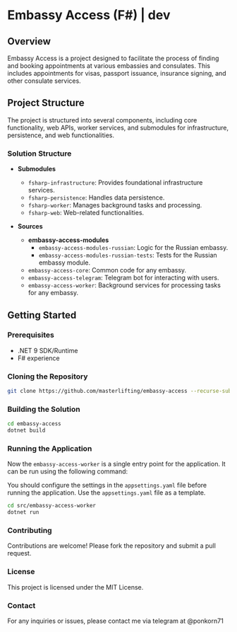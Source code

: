<!-- @format -->

# Embassy Access (F#) | dev

## Overview

Embassy Access is a project designed to facilitate the process of finding and booking appointments at various embassies and consulates. This includes appointments for visas, passport issuance, insurance signing, and other consulate services.

## Project Structure

The project is structured into several components, including core functionality, web APIs, worker services, and submodules for infrastructure, persistence, and web functionalities.

### Solution Structure

- **Submodules**

  - `fsharp-infrastructure`: Provides foundational infrastructure services.
  - `fsharp-persistence`: Handles data persistence.
  - `fsharp-worker`: Manages background tasks and processing.
  - `fsharp-web`: Web-related functionalities.

- **Sources**

  - **embassy-access-modules**
    - `embassy-access-modules-russian`: Logic for the Russian embassy.
    - `embassy-access-modules-russian-tests`: Tests for the Russian embassy module.
  - `embassy-access-core`: Common code for any embassy.
  - `embassy-access-telegram`: Telegram bot for interacting with users.
  - `embassy-access-worker`: Background services for processing tasks for any embassy.

## Getting Started

### Prerequisites

- .NET 9 SDK/Runtime
- F# experience

### Cloning the Repository

```bash
git clone https://github.com/masterlifting/embassy-access --recurse-submodules
```

### Building the Solution

```bash
cd embassy-access
dotnet build
```

### Running the Application

Now the `embassy-access-worker` is a single entry point for the application. 
It can be run using the following command:

You should configure the settings in the `appsettings.yaml` file before running the application.
Use the `appsettings.yaml` file as a template.

```bash
cd src/embassy-access-worker
dotnet run
```

### Contributing

Contributions are welcome! Please fork the repository and submit a pull request.

### License

This project is licensed under the MIT License.

### Contact

For any inquiries or issues, please contact me via telegram at @ponkorn71
